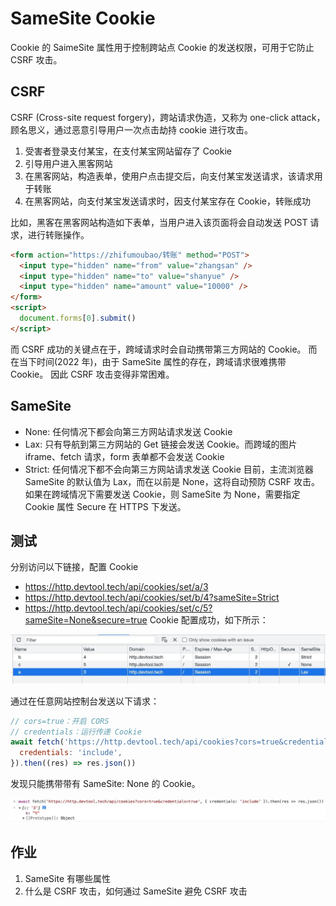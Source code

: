 # SameSite Cookie

Cookie 的 SaimeSite 属性用于控制跨站点 Cookie 的发送权限，可用于它防止 CSRF 攻击。

## CSRF

CSRF (Cross-site request forgery)，跨站请求伪造，又称为 one-click attack，顾名思义，通过恶意引导用户一次点击劫持 cookie 进行攻击。

1. 受害者登录支付某宝，在支付某宝网站留存了 Cookie
2. 引导用户进入黑客网站
3. 在黑客网站，构造表单，使用户点击提交后，向支付某宝发送请求，该请求用于转账
4. 在黑客网站，向支付某宝发送请求时，因支付某宝存在 Cookie，转账成功

比如，黑客在黑客网站构造如下表单，当用户进入该页面将会自动发送 POST 请求，进行转账操作。

```html
<form action="https://zhifumoubao/转账" method="POST">
  <input type="hidden" name="from" value="zhangsan" />
  <input type="hidden" name="to" value="shanyue" />
  <input type="hidden" name="amount" value="10000" />
</form>
<script>
  document.forms[0].submit()
</script>
```

而 CSRF 成功的关键点在于，跨域请求时会自动携带第三方网站的 Cookie。
而在当下时间(2022 年)，由于 SameSite 属性的存在，跨域请求很难携带 Cookie。 因此 CSRF 攻击变得非常困难。

## SameSite

- None: 任何情况下都会向第三方网站请求发送 Cookie
- Lax: 只有导航到第三方网站的 Get 链接会发送 Cookie。而跨域的图片 iframe、fetch 请求，form 表单都不会发送 Cookie
- Strict: 任何情况下都不会向第三方网站请求发送 Cookie
  目前，主流浏览器 SameSite 的默认值为 Lax，而在以前是 None，这将自动预防 CSRF 攻击。
  如果在跨域情况下需要发送 Cookie，则 SameSite 为 None，需要指定 Cookie 属性 Secure 在 HTTPS 下发送。

## 测试

分别访问以下链接，配置 Cookie

- <https://http.devtool.tech/api/cookies/set/a/3>
- <https://http.devtool.tech/api/cookies/set/b/4?sameSite=Strict>
- <https://http.devtool.tech/api/cookies/set/c/5?sameSite=None&secure=true>
  Cookie 配置成功，如下所示：

![26-1](./img/26-1.jpg)

通过在任意网站控制台发送以下请求：

```js
// cors=true：开启 CORS
// credentials：运行传递 Cookie
await fetch('https://http.devtool.tech/api/cookies?cors=true&credentials=true', {
  credentials: 'include',
}).then((res) => res.json())
```

发现只能携带带有 SameSite: None 的 Cookie。

![26-2](./img/26-2.jpg)

## 作业

1. SameSite 有哪些属性
2. 什么是 CSRF 攻击，如何通过 SameSite 避免 CSRF 攻击

